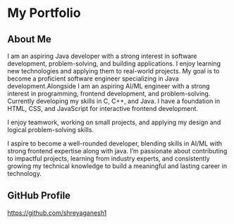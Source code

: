 # My Portfolio

## About Me
I am an aspiring Java developer with a strong interest in software development, problem-solving, and building applications. I enjoy learning new technologies and applying them to real-world projects. My goal is to become a proficient software engineer specializing in Java development.Alongside I am an aspiring AI/ML engineer with a strong interest in programming, frontend development, and problem-solving. Currently developing my skills in C, C++, and Java. I have a foundation in HTML, CSS, and JavaScript for interactive frontend development.

I enjoy teamwork, working on small projects, and applying my design and logical problem-solving skills.

I aspire to become a well-rounded developer, blending skills in AI/ML with strong frontend expertise along with java. I’m passionate about contributing to impactful projects, learning from industry experts, and consistently growing my technical knowledge to build a meaningful and lasting career in technology.

## GitHub Profile
https://github.com/shreyaganesh1
